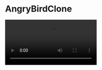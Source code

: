 # AngryBirdClone
<video src= 'https://github.com/aleynaisikdaglilar/AngryBirdClone/assets/58865367/b9b0d619-339d-4f4e-b59e-ea34b2a0df39'/>


